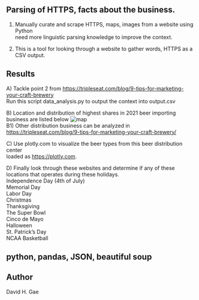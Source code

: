 ## Parsing of HTTPS, facts about the business.

1. Manually curate and scrape HTTPS, maps, images from a website using Python <br>
   need more linguistic parsing knowledge to improve the context.

2. This is a tool for looking through a website to gather words, HTTPS as a CSV output. 

## Results
A) Tackle point 2 from  https://tripleseat.com/blog/9-tips-for-marketing-your-craft-brewery <br>
Run this script data_analysis.py to output the context into output.csv <br>

B) Location and distribution of highest shares in 2021 beer importing business are listed below
![map](https://github.com/ddgae2/web_scrape/blob/branch3/beer_distrubtion.png) <br>
B1) Other distribution business can be analyzed in https://tripleseat.com/blog/9-tips-for-marketing-your-craft-brewery/

C) Use plotly.com to visualize the beer types from this beer distribution center <br>
loaded as https://plotly.com. <br>

D) Finally look through these websites and determine if any of these locations that operates during these holidays. <br>
		Independence Day (4th of July) <br>
		Memorial Day <br>
		Labor Day  <br>
		Christmas <br>
		Thanksgiving <br>
		The Super Bowl <br>
		Cinco de Mayo <br>
		Halloween <br> 
		St. Patrick’s Day <br>
		NCAA Basketball <br>

## python, pandas, JSON, beautiful soup

## Author
David H. Gae

